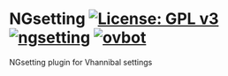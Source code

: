 NGsetting [![License: GPL v3](https://img.shields.io/badge/License-GPLv3-blue.svg)](https://www.gnu.org/licenses/gpl-3.0) [![ngsetting](https://github.com/OpenVisionE2/NGsetting/actions/workflows/ngsetting.yml/badge.svg)](https://github.com/OpenVisionE2/NGsetting/actions/workflows/ngsetting.yml) [![ovbot](https://github.com/OpenVisionE2/NGsetting/actions/workflows/ovbot.yml/badge.svg)](https://github.com/OpenVisionE2/NGsetting/actions/workflows/ovbot.yml)
=========
NGsetting plugin for Vhannibal settings
